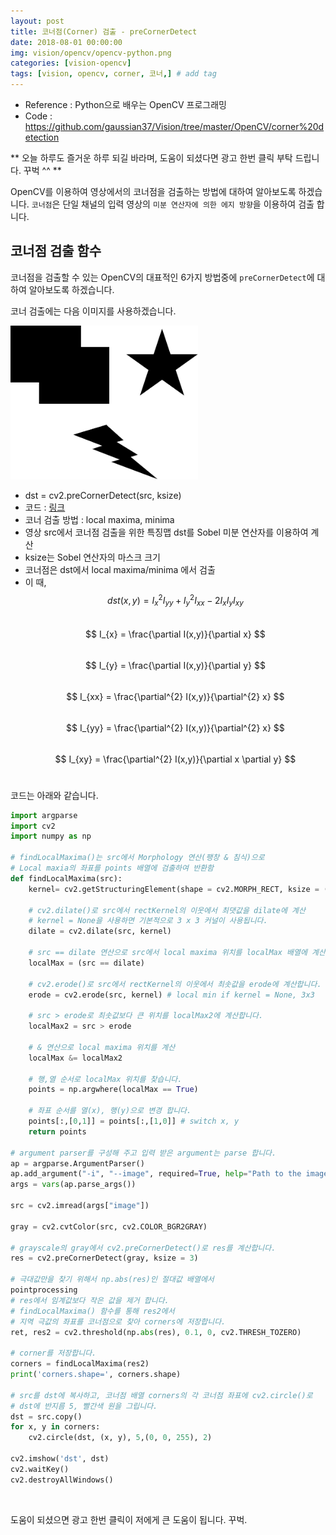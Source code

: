 ```yaml
---
layout: post
title: 코너점(Corner) 검출 - preCornerDetect  
date: 2018-08-01 00:00:00
img: vision/opencv/opencv-python.png
categories: [vision-opencv] 
tags: [vision, opencv, corner, 코너,] # add tag
---
```


+ Reference : Python으로 배우는 OpenCV 프로그래밍
+ Code : https://github.com/gaussian37/Vision/tree/master/OpenCV/corner%20detection

** 오늘 하루도 즐거운 하루 되길 바라며, 도움이 되셨다면 광고 한번 클릭 부탁 드립니다. 꾸벅 ^^ **

OpenCV를 이용하여 영상에서의 코너점을 검출하는 방법에 대하여 알아보도록 하겠습니다.
`코너점`은 단일 채널의 입력 영상의 `미분 연산자에 의한 에지 방향`을 이용하여 검출 합니다.

## 코너점 검출 함수

코너점을 검출할 수 있는 OpenCV의 대표적인 6가지 방법중에 `preCornerDetect`에 대하여 알아보도록 하겠습니다.

코너 검출에는 다음 이미지를 사용하겠습니다.

<img src="../assets/img/vision/opencv/corner-detection/corner-test.png" alt="Drawing" style="width: 300px;"/>

<br>

+ dst = cv2.preCornerDetect(src, ksize)
+ 코드 : [링크](https://github.com/gaussian37/Vision/blob/master/OpenCV/corner%20detection/preCornerDetect.py)
+ 코너 검출 방법 : local maxima, minima
+ 영상 src에서 코너점 검출을 위한 특징맵 dst를 Sobel 미분 연산자를 이용하여 계산
+ ksize는 Sobel 연산자의 마스크 크기
+ 코너점은 dst에서 local maxima/minima 에서 검출
+ 이 때, $$ dst(x, y) = I^{2}_{x}I_{yy} + I^{2}_{y}I_{xx} - 2I_{x}I_{y}I_{xy} $$ <br>
  $$ I_{x} = \frac{\partial I(x,y)}{\partial x} $$ <br>
  $$ I_{y} = \frac{\partial I(x,y)}{\partial y} $$ <br>
  $$ I_{xx} = \frac{\partial^{2} I(x,y)}{\partial^{2} x} $$ <br>
  $$ I_{yy} = \frac{\partial^{2} I(x,y)}{\partial^{2} x} $$ <br>
  $$ I_{xy} = \frac{\partial^{2} I(x,y)}{\partial x \partial y} $$ <br>
  
코드는 아래와 같습니다.         
        
```python
import argparse
import cv2
import numpy as np

# findLocalMaxima()는 src에서 Morphology 연산(팽창 & 침식)으로 
# Local maxia의 좌표를 points 배열에 검출하여 반환함
def findLocalMaxima(src):
    kernel= cv2.getStructuringElement(shape = cv2.MORPH_RECT, ksize = (11,11))
    
    # cv2.dilate()로 src에서 rectKernel의 이웃에서 최댓값을 dilate에 계산
    # kernel = None을 사용하면 기본적으로 3 x 3 커널이 사용됩니다.
    dilate = cv2.dilate(src, kernel)
    
    # src == dilate 연산으로 src에서 local maxima 위치를 localMax 배열에 계산합니다.
    localMax = (src == dilate)

    # cv2.erode()로 src에서 rectKernel의 이웃에서 최솟값을 erode에 계산합니다.
    erode = cv2.erode(src, kernel) # local min if kernel = None, 3x3
    
    # src > erode로 최솟값보다 큰 위치를 localMax2에 계산합니다.
    localMax2 = src > erode 
    
    # & 연산으로 local maxima 위치를 계산
    localMax &= localMax2
    
    # 행,열 순서로 localMax 위치를 찾습니다.
    points = np.argwhere(localMax == True)
    
    # 좌표 순서를 열(x), 행(y)으로 변경 합니다.
    points[:,[0,1]] = points[:,[1,0]] # switch x, y 
    return points

# argument parser를 구성해 주고 입력 받은 argument는 parse 합니다.
ap = argparse.ArgumentParser()
ap.add_argument("-i", "--image", required=True, help="Path to the image")
args = vars(ap.parse_args())

src = cv2.imread(args["image"])

gray = cv2.cvtColor(src, cv2.COLOR_BGR2GRAY)

# grayscale의 gray에서 cv2.preCornerDetect()로 res를 계산합니다.
res = cv2.preCornerDetect(gray, ksize = 3)

# 극대값만을 찾기 위해서 np.abs(res)인 절대값 배열에서
pointprocessing
# res에서 임계값보다 작은 값을 제거 합니다.
# findLocalMaxima() 함수를 통해 res2에서 
# 지역 극값의 좌표를 코너점으로 찾아 corners에 저장합니다.
ret, res2 = cv2.threshold(np.abs(res), 0.1, 0, cv2.THRESH_TOZERO)

# corner를 저장합니다.
corners = findLocalMaxima(res2) 
print('corners.shape=', corners.shape)

# src를 dst에 복사하고, 코너점 배열 corners의 각 코너점 좌표에 cv2.circle()로
# dst에 반지름 5, 빨간색 원을 그립니다.
dst = src.copy()
for x, y in corners:
    cv2.circle(dst, (x, y), 5,(0, 0, 255), 2)

cv2.imshow('dst', dst)
cv2.waitKey()
cv2.destroyAllWindows()
```

<br>
        
도움이 되셨으면 광고 한번 클릭이 저에게 큰 도움이 됩니다. 꾸벅.      
